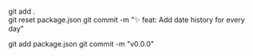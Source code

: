 git add .  
git reset package.json
git commit -m "✨ feat: Add date history for every day"


git add package.json
git commit -m "v0.0.0"
